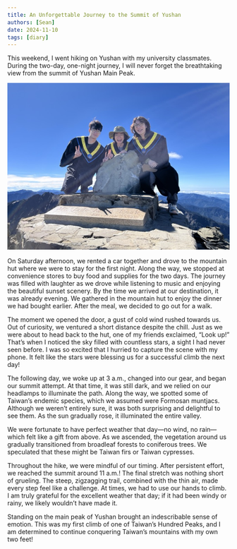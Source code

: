 ```yaml
---
title: An Unforgettable Journey to the Summit of Yushan
authors: [Sean]
date: 2024-11-10
tags: [diary]
---
```

This weekend, I went hiking on Yushan with my university classmates. During the two-day, one-night journey, I will never forget the breathtaking view from the summit of Yushan Main Peak.

<!-- truncate -->
![test](./IMG_1046.jpeg)

On Saturday afternoon, we rented a car together and drove to the mountain hut where we were to stay for the first night. Along the way, we stopped at convenience stores to buy food and supplies for the two days. The journey was filled with laughter as we drove while listening to music and enjoying the beautiful sunset scenery. By the time we arrived at our destination, it was already evening. We gathered in the mountain hut to enjoy the dinner we had bought earlier. After the meal, we decided to go out for a walk.

The moment we opened the door, a gust of cold wind rushed towards us. Out of curiosity, we ventured a short distance despite the chill. Just as we were about to head back to the hut, one of my friends exclaimed, “Look up!” That’s when I noticed the sky filled with countless stars, a sight I had never seen before. I was so excited that I hurried to capture the scene with my phone. It felt like the stars were blessing us for a successful climb the next day!

The following day, we woke up at 3 a.m., changed into our gear, and began our summit attempt. At that time, it was still dark, and we relied on our headlamps to illuminate the path. Along the way, we spotted some of Taiwan’s endemic species, which we assumed were Formosan muntjacs. Although we weren’t entirely sure, it was both surprising and delightful to see them. As the sun gradually rose, it illuminated the entire valley.

We were fortunate to have perfect weather that day—no wind, no rain—which felt like a gift from above. As we ascended, the vegetation around us gradually transitioned from broadleaf forests to coniferous trees. We speculated that these might be Taiwan firs or Taiwan cypresses.

Throughout the hike, we were mindful of our timing. After persistent effort, we reached the summit around 11 a.m.! The final stretch was nothing short of grueling. The steep, zigzagging trail, combined with the thin air, made every step feel like a challenge. At times, we had to use our hands to climb. I am truly grateful for the excellent weather that day; if it had been windy or rainy, we likely wouldn’t have made it.

Standing on the main peak of Yushan brought an indescribable sense of emotion. This was my first climb of one of Taiwan’s Hundred Peaks, and I am determined to continue conquering Taiwan’s mountains with my own two feet!